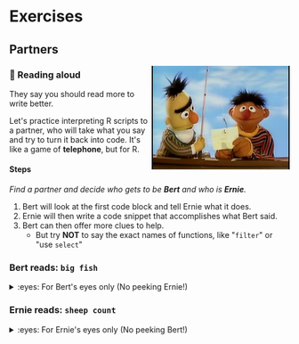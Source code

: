 # Exercises


## Partners

<img src="../../images/bert_ernie.jpg" width=248 align="right" />

### :book: Reading aloud

They say you should read more to write better.  

Let's practice interpreting R scripts to a partner, who will take what you say and try to turn it back into code. It's like a game of **telephone**, but for R.

#### Steps

_Find a partner and decide who gets to be **Bert** and who is **Ernie**._

1. Bert will look at the first code block and tell Ernie what it does.
1. Ernie will then write a code snippet that accomplishes what Bert said.
1. Bert can then offer more clues to help.
    - But try **NOT** to say the exact names of functions, like "`filter`" or "use `select`"

### Bert reads: `big fish`

<details>

<summary>:eyes: For Bert's eyes only (No peeking Ernie!) </summary>
    
```r

library(readr)

fishes <- read_csv("lake_superior_fish.csv")

big_fishes <- filter(fishes, length > 20)
 
```

**Example**  
*Load the package "readr". Then read in the Lake Superior fish data stored in a .csv file and name the data "fishes". Create a new table called "big_fishes" by pulling out only fish that are longer than 20 inches.*

</details>

### Ernie reads: `sheep count`

<details>

<summary>:eyes: For Ernie's eyes only (No peeking Bert!) </summary>
    
```r

library(readr)

fishes <- read_csv("lake_superior_fish.csv")

big_fishes <- filter(fishes, length > 20)
 
```


<details>

<summary>Example</summary>
 
*Load the package "readr". Then read in the Lake Superior fish data stored in a .csv file and name the data "fishes". Create a new table called "big_fishes" by pulling out only fish that are longer than 20 inches.*

</details>
</details>
